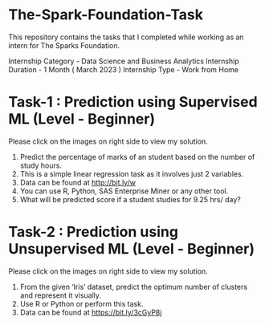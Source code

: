 # The-Spark-Foundation-Task
This repository contains the tasks that I completed while working as an intern for The Sparks Foundation.

Internship Category - Data Science and Business Analytics
Internship Duration - 1 Month ( March 2023 )
Internship Type - Work from Home


# Task-1 : Prediction using Supervised ML (Level - Beginner)
Please click on the images on right side to view my solution.

1. Predict the percentage of marks of an student based on the number of study hours.
2. This is a simple linear regression task as it involves just 2 variables.
3. Data can be found at http://bit.ly/w
4. You can use R, Python, SAS Enterprise Miner or any other tool.
5. What will be predicted score if a student studies for 9.25 hrs/ day?


# Task-2 : Prediction using Unsupervised ML (Level - Beginner)
Please click on the images on right side to view my solution.

1. From the given ‘Iris’ dataset, predict the optimum number of clusters and represent it visually.
2. Use R or Python or perform this task.
3. Data can be found at https://bit.ly/3cGyP8j
